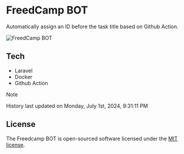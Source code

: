 # FreedCamp BOT

Automatically assign an ID before the task title based on Github Action.

![FreedCamp BOT](https://repository-images.githubusercontent.com/737932867/7d34798b-2680-471c-b089-a78a718d3d6a)

## Tech

- Laravel
- Docker
- Github Action

> [!NOTE]  
> History last updated on Monday, July 1st, 2024, 9:31:11 PM

## License

The Freedcamp BOT is open-sourced software licensed under the [MIT license](https://opensource.org/licenses/MIT).

